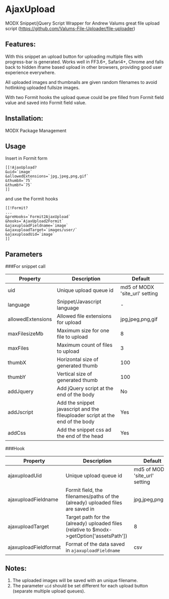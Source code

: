 AjaxUpload
================================================================================

MODX Snippet/jQuery Script Wrapper for Andrew Valums great file upload script
(https://github.com/Valums-File-Uploader/file-uploader)

Features:
--------------------------------------------------------------------------------
With this snippet an upload button for uploading multiple files with
progress-bar is generated. Works well in FF3.6+, Safari4+, Chrome and falls
back to hidden iframe based upload in other browsers, providing good user
experience everywhere.

All uploaded images and thumbnails are given random filenames to avoid
hotlinking uploaded fullsize images.

With two Formit hooks the upload queue could be pre filled from Formit field
value and saved into Formit field value.

Installation:
--------------------------------------------------------------------------------
MODX Package Management

Usage
--------------------------------------------------------------------------------

Insert in Formit form

```
[[!AjaxUpload?
&uid=`image`
&allowedExtensions=`jpg,jpeg,png,gif`
&thumbX=`75`
&thumbY=`75`
]]
```

and use the Formit hooks

```
[[!Formit?
...
&preHooks=`Formit2AjaxUpload`
&hooks=`AjaxUpload2Formit`
&ajaxuploadFieldname=`image`
&ajaxuploadTarget=`images/user/`
&ajaxuploadUid=`image`
]]
```

Parameters
--------------------------------------------------------------------------------

###For snippet call

Property | Description | Default
---- | ----------- | -------
uid | Unique upload queue id |  md5 of MODX 'site_url' setting
language | Snippet/Javascript language | -
allowedExtensions | Allowed file extensions for upload | jpg,jpeg,png,gif
maxFilesizeMb | Maximum size for one file to upload | 8
maxFiles | Maximum count of files to upload | 3
thumbX | Horizontal size of generated thumb | 100
thumbY | Vertical size of generated thumb | 100
addJquery | Add jQuery script at the end of the body | No
addJscript | Add the snippet javascript and the fileuploader script at the end of the body | Yes
addCss | Add the snippet css ad the end of the head | Yes

###Hook

Property | Description | Default
---- | ----------- | -------
ajaxuploadUid | Unique upload queue id |  md5 of MODX 'site_url' setting
ajaxuploadFieldname | Formit field, the filenames/paths of the (already) uploaded files are saved in | jpg,jpeg,png,gif
ajaxuploadTarget | Target path for the (already) uploaded files (relative to $modx->getOption['assetsPath']) | 8
ajaxuploadFieldformat | Format of the data saved in `ajaxuploadFieldname` | csv

Notes:
--------------------------------------------------------------------------------
1. The uploaded images will be saved with an unique filename.
2. The parameter `uid` should be set different for each upload button (separate multiple upload queues).
